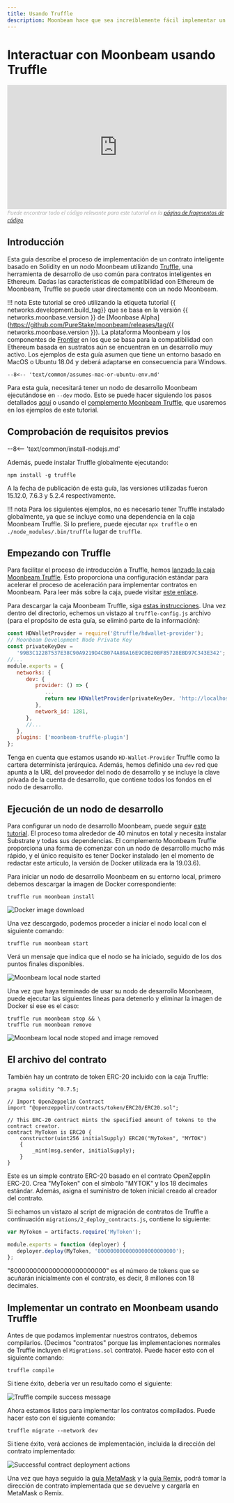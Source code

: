 ```yaml
---
title: Usando Truffle
description: Moonbeam hace que sea increíblemente fácil implementar un contrato inteligente basado en Solidity en un nodo Moonbeam usando Truffle. Aprenda cómo en este tutorial.
---
```


# Interactuar con Moonbeam usando Truffle

<style>.embed-container { position: relative; padding-bottom: 56.25%; height: 0; overflow: hidden; max-width: 100%; } .embed-container iframe, .embed-container object, .embed-container embed { position: absolute; top: 0; left: 0; width: 100%; height: 100%; }</style><div class='embed-container'><iframe src='https://www.youtube.com/embed//RD5MefSPNeo' frameborder='0' allowfullscreen></iframe></div>
<style>.caption { font-family: Open Sans, sans-serif; font-size: 0.9em; color: rgba(170, 170, 170, 1); font-style: italic; letter-spacing: 0px; position: relative;}</style><div class='caption'>Puede encontrar todo el código relevante para este tutorial en la <a href="{{ config.site_url }}resources/code-snippets/">página de fragmentos de código</a></div>

## Introducción

Esta guía describe el proceso de implementación de un contrato inteligente basado en Solidity en un nodo Moonbeam utilizando [Truffle](https://www.trufflesuite.com/), una herramienta de desarrollo de uso común para contratos inteligentes en Ethereum. Dadas las características de compatibilidad con Ethereum de Moonbeam, Truffle se puede usar directamente con un nodo Moonbeam.

!!! nota
    Este tutorial se creó utilizando la etiqueta tutorial {{ networks.development.build_tag}} que se basa en la versión {{ networks.moonbase.version }} de [Moonbase Alpha](https://github.com/PureStake/moonbeam/releases/tag/{{ networks.moonbase.version }}).  La plataforma Moonbeam y los componentes de [Frontier](https://github.com/paritytech/frontier) en los que se basa para la compatibilidad con Ethereum basada en sustratos aún se encuentran en un desarrollo muy activo. Los ejemplos de esta guía asumen que tiene un entorno basado en MacOS o Ubuntu 18.04 y deberá adaptarse en consecuencia para Windows.
    
    --8<-- 'text/common/assumes-mac-or-ubuntu-env.md'

Para esta guía, necesitará tener un nodo de desarrollo Moonbeam ejecutándose en `--dev` modo. Esto se puede hacer siguiendo los pasos detallados [aquí](/getting-started/local-node/setting-up-a-node/) o usando el [complemento Moonbeam Truffle](/integrations/trufflebox/#the-moonbeam-truffle-plugin), que usaremos en los ejemplos de este tutorial.

## Comprobación de requisitos previos

--8<-- 'text/common/install-nodejs.md'


Además, puede instalar Truffle globalmente ejecutando:

```
npm install -g truffle
```

A la fecha de publicación de esta guía, las versiones utilizadas fueron 15.12.0, 7.6.3 y 5.2.4 respectivamente.

!!! nota
    Para los siguientes ejemplos, no es necesario tener Truffle instalado globalmente, ya que se incluye como una dependencia en la caja Moonbeam Truffle. Si lo prefiere, puede ejecutar `npx truffle` o en `./node_modules/.bin/truffle` lugar de `truffle`.

## Empezando con Truffle

Para facilitar el proceso de introducción a Truffle, hemos [lanzado la caja Moonbeam Truffle](https://moonbeam.network/announcements/moonbeam-truffle-box-available-solidity-developers/). Esto proporciona una configuración estándar para acelerar el proceso de aceleración para implementar contratos en Moonbeam. Para leer más sobre la caja, puede visitar [este enlace](/integrations/trufflebox/).

Para descargar la caja Moonbeam Truffle, siga [estas instrucciones](/integrations/trufflebox/#downloading-and-setting-up-the-truffle-box).  Una vez dentro del directorio, echemos un vistazo al `truffle-config.js` archivo (para el propósito de esta guía, se eliminó parte de la información):

```js
const HDWalletProvider = require('@truffle/hdwallet-provider');
// Moonbeam Development Node Private Key
const privateKeyDev =
   '99B3C12287537E38C90A9219D4CB074A89A16E9CDB20BF85728EBD97C343E342';
//...
module.exports = {
   networks: {
      dev: {
         provider: () => {
            ...
            return new HDWalletProvider(privateKeyDev, 'http://localhost:9933/')
         },
         network_id: 1281,
      },
      //...
   },
   plugins: ['moonbeam-truffle-plugin']
};
```

Tenga en cuenta que estamos usando `HD-Wallet-Provider` Truffle como la cartera determinista jerárquica. Además, hemos definido una `dev` red que apunta a la URL del proveedor del nodo de desarrollo y se incluye la clave privada de la cuenta de desarrollo, que contiene todos los fondos en el nodo de desarrollo.

## Ejecución de un nodo de desarrollo

Para configurar un nodo de desarrollo Moonbeam, puede seguir [este tutorial](/getting-started/local-node/setting-up-a-node/). El proceso toma alrededor de 40 minutos en total y necesita instalar Substrate y todas sus dependencias. El complemento Moonbeam Truffle proporciona una forma de comenzar con un nodo de desarrollo mucho más rápido, y el único requisito es tener Docker instalado (en el momento de redactar este artículo, la versión de Docker utilizada era la 19.03.6).

Para iniciar un nodo de desarrollo Moonbeam en su entorno local, primero debemos descargar la imagen de Docker correspondiente:

```
truffle run moonbeam install
```

![Docker image download](/images/truffle/using-truffle-1.png)

Una vez descargado, podemos proceder a iniciar el nodo local con el siguiente comando:

```
truffle run moonbeam start
```

Verá un mensaje que indica que el nodo se ha iniciado, seguido de los dos puntos finales disponibles.

![Moonbeam local node started](/images/truffle/using-truffle-2.png)

Una vez que haya terminado de usar su nodo de desarrollo Moonbeam, puede ejecutar las siguientes líneas para detenerlo y eliminar la imagen de Docker si ese es el caso:

```
truffle run moonbeam stop && \
truffle run moonbeam remove
```

![Moonbeam local node stoped and image removed](/images/truffle/using-truffle-3.png)

## El archivo del contrato

También hay un contrato de token ERC-20 incluido con la caja Truffle:

```solidity
pragma solidity ^0.7.5;

// Import OpenZeppelin Contract
import "@openzeppelin/contracts/token/ERC20/ERC20.sol";

// This ERC-20 contract mints the specified amount of tokens to the contract creator.
contract MyToken is ERC20 {
    constructor(uint256 initialSupply) ERC20("MyToken", "MYTOK")
    {
        _mint(msg.sender, initialSupply);
    }
}
```

Este es un simple contrato ERC-20 basado en el contrato OpenZepplin ERC-20. Crea "MyToken" con el símbolo "MYTOK" y los 18 decimales estándar. Además, asigna el suministro de token inicial creado al creador del contrato.

Si echamos un vistazo al script de migración de contratos de Truffle a continuación `migrations/2_deploy_contracts.js`, contiene lo siguiente:

```javascript
var MyToken = artifacts.require('MyToken');

module.exports = function (deployer) {
   deployer.deploy(MyToken, '8000000000000000000000000');
};
```

"8000000000000000000000000" es el número de tokens que se acuñarán inicialmente con el contrato, es decir, 8 millones con 18 decimales.

## Implementar un contrato en Moonbeam usando Truffle

Antes de que podamos implementar nuestros contratos, debemos compilarlos. (Decimos "contratos" porque las implementaciones normales de Truffle incluyen el `Migrations.sol` contrato). Puede hacer esto con el siguiente comando:

```
truffle compile
```

Si tiene éxito, debería ver un resultado como el siguiente:

![Truffle compile success message](/images/truffle/using-truffle-4.png)

Ahora estamos listos para implementar los contratos compilados. Puede hacer esto con el siguiente comando:

```
truffle migrate --network dev
```

Si tiene éxito, verá acciones de implementación, incluida la dirección del contrato implementado:

![Successful contract deployment actions](/images/truffle/using-truffle-5.png)

Una vez que haya seguido la [guía MetaMask](/getting-started/local-node/using-metamask/) y la [guía Remix](/getting-started/local-node/using-remix/), podrá tomar la dirección de contrato implementada que se devuelve y cargarla en MetaMask o Remix.

